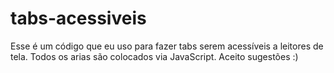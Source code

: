 # tabs-acessiveis

Esse é um código que eu uso para fazer tabs serem acessíveis a leitores de tela. Todos os arias são colocados via JavaScript. Aceito sugestões :)
